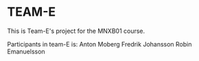 # TEAM-E
This is Team-E's project for the MNXB01 course.

Participants in team-E is:
Anton Moberg
Fredrik Johansson 
Robin Emanuelsson
